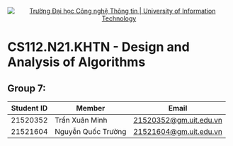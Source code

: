 <p align="center">
  <a href="https://www.uit.edu.vn/" title="Trường Đại học Công nghệ Thông tin" style="border: none;">
    <img src="https://i.imgur.com/WmMnSRt.png" alt="Trường Đại học Công nghệ Thông tin | University of Information Technology">
  </a>
</p>


# CS112.N21.KHTN - Design and Analysis of Algorithms
## Group 7:
|**Student ID**| **Member**|**Email**|
|-----------|-----------|-----------|
|21520352|Trần Xuân Minh|21520352@gm.uit.edu.vn|
|21521604|Nguyễn Quốc Trường|21521604@gm.uit.edu.vn|
